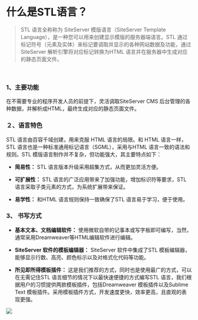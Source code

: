# 什么是STL语言？

> STL 语言全称称为 SiteServer 模版语言（SiteServer Template Language），是一种您可以用来创建显示模版的服务器端语言。STL 通过标记符号（元素及实体）来标记要调取并显示的各种网站数据及功能，通过SiteServer 解析引擎将对应标记转换为HTML 语言并在服务器中生成对应的静态页面文件。

<br />

### 1、主要功能

在不需要专业的程序开发人员的前提下，灵活调取SiteServer CMS 后台管理的各种数据，并解析成HTML，最终生成对应的静态页面文件。

### ２、语言特色

STL 语言由百容千域创建，用来克服 HTML 语言的局限。和 HTML 语言一样，STL 语言也是一种标准通用标记语言（SGML），采用与HTML 语言一致的语法和规则。STL 模版语言制作并不复杂，但功能强大，其主要特点如下：

+ **简易性：** STL 语言版本升级采用超集方式，从而更加灵活方便。

+ **可扩展性：** STL 语言的广泛应用带来了加强功能，增加标识符等要求，STL 语言采取子类元素的方式，为系统扩展带来保证。

+ **易学性：** 和HTML 语言规则保持一致确保了STL 语言易于学习，便于使用。

### 3、 书写方式

+ **基本文本、文档编辑软件：** 使用微软自带的记事本或写字板即可编写，当然，通常采用Dreamweaver等HTML编辑软件进行编辑。

+ **SiteServer 软件的模板编辑器：** SiteServer 软件中集成了STL 模板编辑器，能够显示行数、高亮、颜色标示以及对格式化代码等功能。

+ **所见即所得模板插件：** 这是我们推荐的方式，同时也是使用最广的方式，可以在无需记住STL 语言细节的情况下以最快速便捷的方式编写STL 语言，我们根据用户的习惯提供两款模板插件，包括Dreamweaver 模板插件以及Sublime Text 模板插件。采用模板插件方式，开发速度更快，效率更高，且直观的表现更强。

![](/assets/252.jpg)


